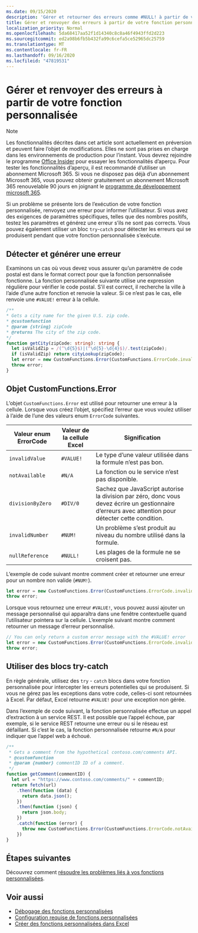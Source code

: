 ```yaml
---
ms.date: 09/15/2020
description: 'Gérer et retourner des erreurs comme #NULL! à partir de votre fonction personnalisée.'
title: Gérer et renvoyer des erreurs à partir de votre fonction personnalisée
localization_priority: Normal
ms.openlocfilehash: 5da68417aa52f1d14340c8c8a46f4943ffd2d223
ms.sourcegitcommit: ed2a98b6fb5b432fa99c6cefa5ce52965dc25759
ms.translationtype: MT
ms.contentlocale: fr-FR
ms.lasthandoff: 09/16/2020
ms.locfileid: "47819531"
---
```

# <a name="handle-and-return-errors-from-your-custom-function"></a>Gérer et renvoyer des erreurs à partir de votre fonction personnalisée

> [!NOTE]
> Les fonctionnalités décrites dans cet article sont actuellement en préversion et peuvent faire l’objet de modifications. Elles ne sont pas prises en charge dans les environnements de production pour l’instant. Vous devrez rejoindre le programme [Office Insider](https://insider.office.com/join) pour essayer les fonctionnalités d’aperçu.  Pour tester les fonctionnalités d’aperçu, il est recommandé d’utiliser un abonnement Microsoft 365. Si vous ne disposez pas déjà d’un abonnement Microsoft 365, vous pouvez obtenir gratuitement un abonnement Microsoft 365 renouvelable 90 jours en joignant le [programme de développement microsoft 365](https://developer.microsoft.com/office/dev-program).

Si un problème se présente lors de l’exécution de votre fonction personnalisée, renvoyez une erreur pour informer l’utilisateur. Si vous avez des exigences de paramètres spécifiques, telles que des nombres positifs, testez les paramètres et générez une erreur s’ils ne sont pas corrects. Vous pouvez également utiliser un bloc `try`-`catch` pour détecter les erreurs qui se produisent pendant que votre fonction personnalisée s’exécute.

## <a name="detect-and-throw-an-error"></a>Détecter et générer une erreur

Examinons un cas où vous devez vous assurer qu’un paramètre de code postal est dans le format correct pour que la fonction personnalisée fonctionne. La fonction personnalisée suivante utilise une expression régulière pour vérifier le code postal. S’il est correct, il recherche la ville à l’aide d’une autre fonction et renvoie la valeur. Si ce n’est pas le cas, elle renvoie une `#VALUE!` erreur à la cellule.

```typescript
/**
* Gets a city name for the given U.S. zip code.
* @customfunction
* @param {string} zipCode
* @returns The city of the zip code.
*/
function getCity(zipCode: string): string {
  let isValidZip = /(^\d{5}$)|(^\d{5}-\d{4}$)/.test(zipCode);
  if (isValidZip) return cityLookup(zipCode);
  let error = new CustomFunctions.Error(CustomFunctions.ErrorCode.invalidValue, "Please provide a valid U.S. zip code.");
  throw error;
}
```

## <a name="the-customfunctionserror-object"></a>Objet CustomFunctions.Error

L’objet `CustomFunctions.Error` est utilisé pour retourner une erreur à la cellule. Lorsque vous créez l’objet, spécifiez l’erreur que vous voulez utiliser à l’aide de l’une des valeurs enum `ErrorCode` suivantes.


|Valeur enum ErrorCode  |Valeur de la cellule Excel  |Signification  |
|---------------|---------|---------|
|`invalidValue`   | `#VALUE!` | Le type d’une valeur utilisée dans la formule n’est pas bon. |
|`notAvailable`   | `#N/A`    | La fonction ou le service n’est pas disponible. |
|`divisionByZero` | `#DIV/0`  | Sachez que JavaScript autorise la division par zéro, donc vous devez écrire un gestionnaire d’erreurs avec attention pour détecter cette condition. |
|`invalidNumber`  | `#NUM!`   | Un problème s’est produit au niveau du nombre utilisé dans la formule. |
|`nullReference`  | `#NULL!`  | Les plages de la formule ne se croisent pas. |

L’exemple de code suivant montre comment créer et retourner une erreur pour un nombre non valide (`#NUM!`).

```typescript
let error = new CustomFunctions.Error(CustomFunctions.ErrorCode.invalidNumber);
throw error;
```

Lorsque vous retournez une erreur `#VALUE!`, vous pouvez aussi ajouter un message personnalisé qui apparaîtra dans une fenêtre contextuelle quand l’utilisateur pointera sur la cellule. L’exemple suivant montre comment retourner un message d’erreur personnalisé.

```typescript
// You can only return a custom error message with the #VALUE! error
let error = new CustomFunctions.Error(CustomFunctions.ErrorCode.invalidValue, "The parameter can only contain lowercase characters.");
throw error;
```

## <a name="use-try-catch-blocks"></a>Utiliser des blocs try-catch

En règle générale, utilisez des `try` - `catch` blocs dans votre fonction personnalisée pour intercepter les erreurs potentielles qui se produisent. Si vous ne gérez pas les exceptions dans votre code, celles-ci sont retournées à Excel. Par défaut, Excel retourne `#VALUE!` pour une exception non gérée.

Dans l’exemple de code suivant, la fonction personnalisée effectue un appel d’extraction à un service REST. Il est possible que l’appel échoue, par exemple, si le service REST retourne une erreur ou si le réseau est défaillant. Si c’est le cas, la fonction personnalisée retourne `#N/A` pour indiquer que l’appel web a échoué.


```typescript
/**
 * Gets a comment from the hypothetical contoso.com/comments API.
 * @customfunction
 * @param {number} commentID ID of a comment.
 */
function getComment(commentID) {
  let url = "https://www.contoso.com/comments/" + commentID;
  return fetch(url)
    .then(function (data) {
      return data.json();
    })
    .then(function (json) {
      return json.body;
    })
    .catch(function (error) {
      throw new CustomFunctions.Error(CustomFunctions.ErrorCode.notAvailable);
    })
}
```

## <a name="next-steps"></a>Étapes suivantes

Découvrez comment [résoudre les problèmes liés à vos fonctions personnalisées](custom-functions-troubleshooting.md).

## <a name="see-also"></a>Voir aussi

* [Débogage des fonctions personnalisées](custom-functions-debugging.md)
* [Configuration requise de fonctions personnalisées](custom-functions-requirement-sets.md)
* [Créer des fonctions personnalisées dans Excel](custom-functions-overview.md)
